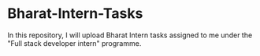 # Bharat-Intern-Tasks
In this repository, I will upload Bharat Intern tasks assigned to me under the "Full stack developer intern" programme.
